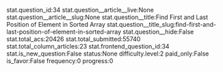 stat.question_id:34
stat.question__article__live:None
stat.question__article__slug:None
stat.question__title:Find First and Last Position of Element in Sorted Array
stat.question__title_slug:find-first-and-last-position-of-element-in-sorted-array
stat.question__hide:False
stat.total_acs:20426
stat.total_submitted:55740
stat.total_column_articles:23
stat.frontend_question_id:34
stat.is_new_question:False
status:None
difficulty.level:2
paid_only:False
is_favor:False
frequency:0
progress:0
